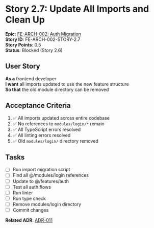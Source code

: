 # Story 2.7: Update All Imports and Clean Up

**Epic**: [FE-ARCH-002: Auth Migration](../../epics/FE-ARCH-002-AUTH-MIGRATION.md)  
**Story ID**: FE-ARCH-002-STORY-2.7  
**Story Points**: 0.5  
**Status**: Blocked (Story 2.6)  

## User Story
**As a** frontend developer  
**I want** all imports updated to use the new feature structure  
**So that** the old module directory can be removed

## Acceptance Criteria
1. ✅ All imports updated across entire codebase
2. ✅ No references to `modules/login/*` remain
3. ✅ All TypeScript errors resolved
4. ✅ All linting errors resolved
5. ✅ Old `modules/login/` directory removed

## Tasks
- [ ] Run import migration script
- [ ] Find all @/modules/login references
- [ ] Update to @/features/auth
- [ ] Test all auth flows
- [ ] Run linter
- [ ] Run type check
- [ ] Remove modules/login directory
- [ ] Commit changes

**Related ADR**: [ADR-011](../../architecture/adr/ADR-011-FRONTEND-FILE-ARCHITECTURE.md)
